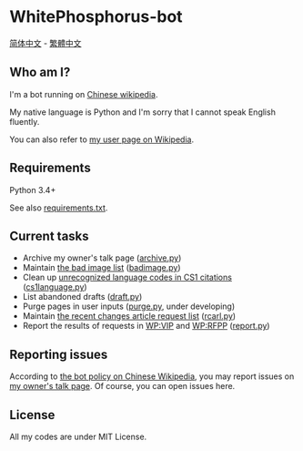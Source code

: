 # WhitePhosphorus-bot

[简体中文](README.zh-hans.md) - [繁體中文](README.zh-hant.md)

## Who am I?
I'm a bot running on [Chinese wikipedia](https://zh.wikipedia.org).

My native language is Python and I'm sorry that I cannot speak English fluently.

You can also refer to [my user page on Wikipedia](https://zh.wikipedia.org/wiki/User:WhitePhosphorus-bot).

## Requirements
Python 3.4+

See also [requirements.txt](requirements.txt).

## Current tasks
* Archive my owner's talk page ([archive.py](src/archive.py))
* Maintain [the bad image list](https://zh.wikipedia.org/wiki/Mediawiki:Bad_image_list) ([badimage.py](src/badimage.py))
* Clean up [unrecognized language codes in CS1 citations](https://zh.wikipedia.org/wiki/Category:引文格式1维护：未识别语文类型) ([cs1language.py](src/cs1language.py))
* List abandoned drafts ([draft.py](src/draft.py))
* Purge pages in user inputs ([purge.py](src/purge.py), under developing)
* Maintain [the recent changes article request list](https://zh.wikipedia.org/wiki/Template:Recent_changes_article_requests/list) ([rcarl.py](src/rcarl.py))
* Report the results of requests in [WP:VIP](https://zh.wikipedia.org/wiki/WP:VIP) and [WP:RFPP](https://zh.wikipedia.org/wiki/WP:RFPP) ([report.py](src/report.py))

## Reporting issues
According to [the bot policy on Chinese Wikipedia](https://zh.wikipedia.org/wiki/Wikipedia:機械人方針#輕微的錯誤、投訴和改進建議), you may report issues on [my owner's talk page](https://zh.wikipedia.org/wiki/User_talk:WhitePhosphorus). Of course, you can open issues here.

## License
All my codes are under MIT License.